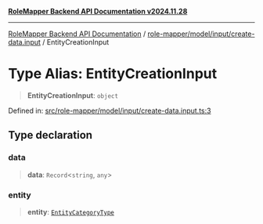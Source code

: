 [**RoleMapper Backend API Documentation v2024.11.28**](../../../../../README.md)

***

[RoleMapper Backend API Documentation](../../../../../modules.md) / [role-mapper/model/input/create-data.input](../README.md) / EntityCreationInput

# Type Alias: EntityCreationInput

> **EntityCreationInput**: `object`

Defined in: [src/role-mapper/model/input/create-data.input.ts:3](https://github.com/FlowCraft-AG/RoleMapper/blob/bd02a9f13cb3346480f35c2638b81cb7d31e5c1f/backend/src/role-mapper/model/input/create-data.input.ts#L3)

## Type declaration

### data

> **data**: `Record`\<`string`, `any`\>

### entity

> **entity**: [`EntityCategoryType`](../../../entity/entities.entity/type-aliases/EntityCategoryType.md)
